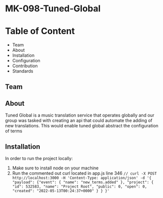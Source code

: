 # MK-098-Tuned-Global

# Table of Content

- Team
- About
- Installation
- Configuration
- Contribution
- Standards

## Team

## About

Tuned Global is a music translation service that operates globally and our group was tasked with creating an api that could automate
the adding of new translations. This would enable tuned global abstract the configuration of terms

## Installation

In order to run the project locally:

1. Make sure to install node on your machine
2. Run the commented out curl located in app.js line 346
   `// curl -X POST http://localhost:3000 -H 'Content-Type: application/json' -d '{ "payload": {"event": { "name": "new_terms.added" }, "project": { "id": 532583, "name": "Project Root", "public": 0, "open": 0, "created": "2022-05-13T00:24:37+0000" } } }' `
